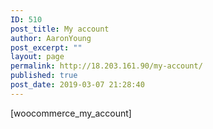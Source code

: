 ```yaml
---
ID: 510
post_title: My account
author: AaronYoung
post_excerpt: ""
layout: page
permalink: http://18.203.161.90/my-account/
published: true
post_date: 2019-03-07 21:28:40
---
```

[woocommerce_my_account]